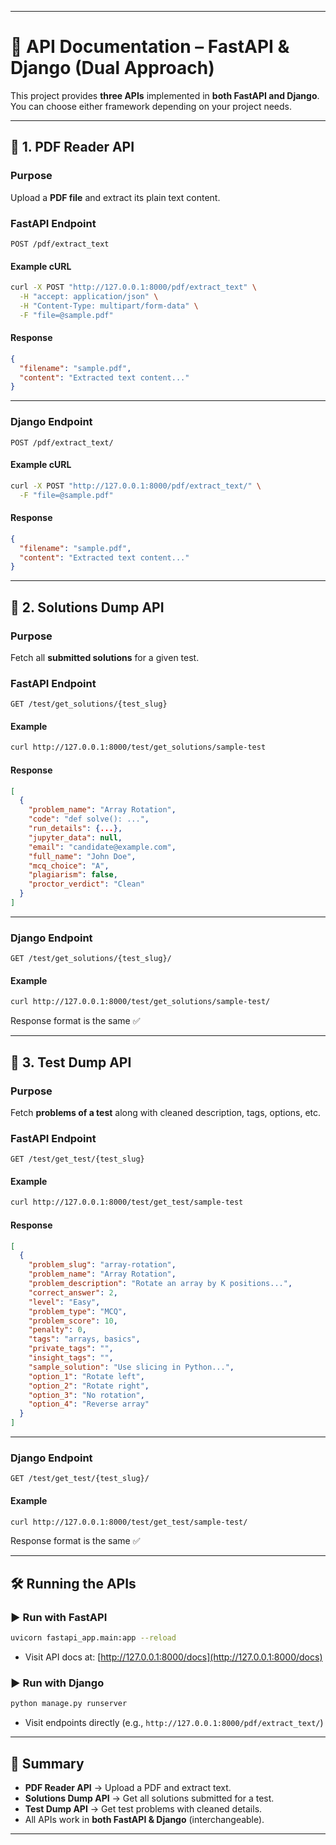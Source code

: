 
---

# 📘 API Documentation – FastAPI & Django (Dual Approach)

This project provides **three APIs** implemented in **both FastAPI and Django**.
You can choose either framework depending on your project needs.

---

## 🚀 1. PDF Reader API

### Purpose

Upload a **PDF file** and extract its plain text content.

### FastAPI Endpoint

```http
POST /pdf/extract_text
```

#### Example cURL

```bash
curl -X POST "http://127.0.0.1:8000/pdf/extract_text" \
  -H "accept: application/json" \
  -H "Content-Type: multipart/form-data" \
  -F "file=@sample.pdf"
```

#### Response

```json
{
  "filename": "sample.pdf",
  "content": "Extracted text content..."
}
```

---

### Django Endpoint

```http
POST /pdf/extract_text/
```

#### Example cURL

```bash
curl -X POST "http://127.0.0.1:8000/pdf/extract_text/" \
  -F "file=@sample.pdf"
```

#### Response

```json
{
  "filename": "sample.pdf",
  "content": "Extracted text content..."
}
```

---

## 🚀 2. Solutions Dump API

### Purpose

Fetch all **submitted solutions** for a given test.

### FastAPI Endpoint

```http
GET /test/get_solutions/{test_slug}
```

#### Example

```bash
curl http://127.0.0.1:8000/test/get_solutions/sample-test
```

#### Response

```json
[
  {
    "problem_name": "Array Rotation",
    "code": "def solve(): ...",
    "run_details": {...},
    "jupyter_data": null,
    "email": "candidate@example.com",
    "full_name": "John Doe",
    "mcq_choice": "A",
    "plagiarism": false,
    "proctor_verdict": "Clean"
  }
]
```

---

### Django Endpoint

```http
GET /test/get_solutions/{test_slug}/
```

#### Example

```bash
curl http://127.0.0.1:8000/test/get_solutions/sample-test/
```

Response format is the same ✅

---

## 🚀 3. Test Dump API

### Purpose

Fetch **problems of a test** along with cleaned description, tags, options, etc.

### FastAPI Endpoint

```http
GET /test/get_test/{test_slug}
```

#### Example

```bash
curl http://127.0.0.1:8000/test/get_test/sample-test
```

#### Response

```json
[
  {
    "problem_slug": "array-rotation",
    "problem_name": "Array Rotation",
    "problem_description": "Rotate an array by K positions...",
    "correct_answer": 2,
    "level": "Easy",
    "problem_type": "MCQ",
    "problem_score": 10,
    "penalty": 0,
    "tags": "arrays, basics",
    "private_tags": "",
    "insight_tags": "",
    "sample_solution": "Use slicing in Python...",
    "option_1": "Rotate left",
    "option_2": "Rotate right",
    "option_3": "No rotation",
    "option_4": "Reverse array"
  }
]
```

---

### Django Endpoint

```http
GET /test/get_test/{test_slug}/
```

#### Example

```bash
curl http://127.0.0.1:8000/test/get_test/sample-test/
```

Response format is the same ✅

---

## 🛠️ Running the APIs

### ▶️ Run with FastAPI

```bash
uvicorn fastapi_app.main:app --reload
```

* Visit API docs at: [http://127.0.0.1:8000/docs](http://127.0.0.1:8000/docs)

### ▶️ Run with Django

```bash
python manage.py runserver
```

* Visit endpoints directly (e.g., `http://127.0.0.1:8000/pdf/extract_text/`)

---

## 📑 Summary

* **PDF Reader API** → Upload a PDF and extract text.
* **Solutions Dump API** → Get all solutions submitted for a test.
* **Test Dump API** → Get test problems with cleaned details.
* All APIs work in **both FastAPI & Django** (interchangeable).

---
